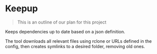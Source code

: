 # Keepup

> This is an outline of our plan for this project
 
Keeps dependencies up to date based on a json definition.

The tool downloads all relevant files using rclone or URLs defined in the config, then creates symlinks to a desired folder, removing old ones.

